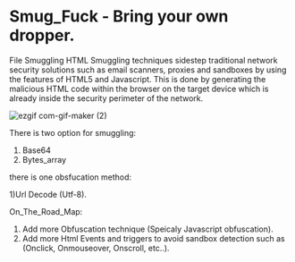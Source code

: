 # Smug_Fuck - Bring your own dropper.


File Smuggling HTML Smuggling techniques sidestep traditional network security solutions such as email scanners, proxies and sandboxes by using the features of HTML5 and Javascript. 
This is done by generating the malicious HTML code within the browser on the target device which is already inside the security perimeter of the network.


![ezgif com-gif-maker (2)](https://user-images.githubusercontent.com/51244609/160845750-a525bcbe-c3ea-4ac9-bd1d-bd0924bfe3d5.gif)



There is two option for smuggling:

1) Base64
2) Bytes_array



there is one obsfucation method:

1)Url Decode (Utf-8).






On_The_Road_Map:

1) Add more Obfuscation technique (Speicaly Javascript obfuscation).
2) Add more Html Events and triggers to avoid sandbox detection such as (Onclick, Onmouseover, Onscroll, etc..).
